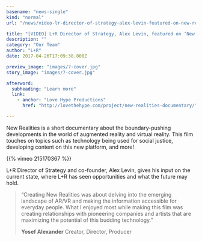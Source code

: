 ```yaml
---
basename: "news-single"
kind: "normal"
url: "/news/video-lr-director-of-strategy-alex-levin-featured-on-new-realities-documentary-covering-arvr.html"

title: "[VIDEO] L+R Director of Strategy, Alex Levin, featured on ‘New Realities’ documentary covering AR/VR"
description: ""
category: "Our Team"
author: "L+R"
date: 2017-04-26T17:09:38.000Z

preview_image: "images/7-cover.jpg"
story_image: "images/7-cover.jpg"

afterword:
  subheading: "Learn more"
  link:
    - anchor: "Love Hype Productions"
      href: "http://lovethehype.com/project/new-realities-documentary/"

---
```


New Realities is a short documentary about the boundary-pushing developments in the world of augmented reality and virtual reality. This film touches on topics such as technology being used for social justice, developing content on this new platform, and more!

{{% vimeo 215170367 %}}

L+R Director of Strategy and co-founder, Alex Levin, gives his input on the current state, where L+R has seen opportunities and what the future may hold.

> “Creating New Realities was about delving into the emerging landscape of AR/VR and making the information accessible for everyday people. What I enjoyed most while making this film was creating relationships with pioneering companies and artists that are maximizing the potential of this budding technology.”
>
> **Yosef Alexander**
> Creator, Director, Producer
